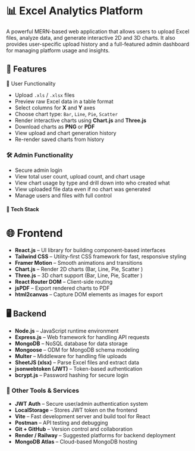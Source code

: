 # 📊 Excel Analytics Platform

A powerful MERN-based web application that allows users to upload Excel files, 
analyze data, and generate interactive 2D and 3D charts. It also provides 
user-specific upload history and a full-featured admin dashboard for managing platform usage and insights.


## 🚀 Features

👤 User Functionality
- Upload `.xls` / `.xlsx` files
- Preview raw Excel data in a table format
- Select columns for **X** and **Y** axes
- Choose chart type: `Bar`, `Line`, `Pie`, `Scatter`
- Render interactive charts using **Chart.js** and **Three.js**
- Download charts as **PNG** or **PDF**
- View upload and chart generation history
- Re-render saved charts from history

### 🛠 Admin Functionality
- Secure admin login
- View total user count, upload count, and chart usage
- View chart usage by type and drill down into who created what
- View uploaded file data even if no chart was generated
- Manage users and files with full control


#### 🧱 Tech Stack

# 🌐 Frontend
- **React.js** – UI library for building component-based interfaces
- **Tailwind CSS** – Utility-first CSS framework for fast, responsive styling
- **Framer Motion** – Smooth animations and transitions
- **Chart.js** – Render 2D charts (Bar, Line, Pie, Scatter )
- **Three.js** – 3D chart support (Bar, Line, Pie, Scatter )
- **React Router DOM** – Client-side routing
- **jsPDF** – Export rendered charts to PDF
- **html2canvas** – Capture DOM elements as images for export

## 🖥️ Backend
- **Node.js** – JavaScript runtime environment
- **Express.js** – Web framework for handling API requests
- **MongoDB** – NoSQL database for data storage
- **Mongoose** – ODM for MongoDB schema modeling
- **Multer** – Middleware for handling file uploads
- **SheetJS (xlsx)** – Parse Excel files and extract data
- **jsonwebtoken (JWT)** – Token-based authentication
- **bcrypt.js** – Password hashing for secure login

### 🔧 Other Tools & Services
- **JWT Auth** – Secure user/admin authentication system
- **LocalStorage** – Stores JWT token on the frontend
- **Vite** – Fast development server and build tool for React
- **Postman** – API testing and debugging
- **Git + GitHub** – Version control and collaboration
- **Render / Railway** – Suggested platforms for backend deployment
- **MongoDB Atlas** – Cloud-based MongoDB hosting
